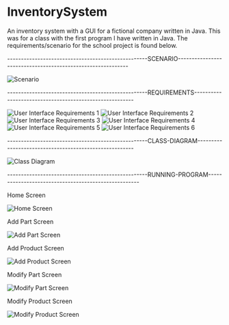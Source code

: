 # InventorySystem
An inventory system with a GUI for a fictional company written in Java. This was for a class with the first program
I have written in Java. The requirements/scenario for the school project is found below.

---------------------------------------------------SCENARIO------------------------------------------------------------

![Scenario](Scenario.JPG)

---------------------------------------------------REQUIREMENTS--------------------------------------------------------

![User Interface Requirements 1](UserInterfaceRequirements1.JPG)
![User Interface Requirements 2](UserInterfaceRequirements2.JPG)
![User Interface Requirements 3](UserInterfaceRequirements3.JPG)
![User Interface Requirements 4](UserInterfaceRequirements4.JPG)
![User Interface Requirements 5](UserInterfaceRequirements5.JPG)
![User Interface Requirements 6](UserInterfaceRequirements6.JPG)

---------------------------------------------------CLASS-DIAGRAM-------------------------------------------------------

![Class Diagram](UML_Class_Diagram.JPG)

---------------------------------------------------RUNNING-PROGRAM-----------------------------------------------------

Home Screen

![Home Screen](HomeScreen.JPG)

Add Part Screen

![Add Part Screen](AddPartScreen.JPG)

Add Product Screen

![Add Product Screen](AddProduct.JPG)

Modify Part Screen

![Modify Part Screen](ModifyPartScreen.JPG)

Modify Product Screen

![Modify Product Screen](ModifyProductScreen.JPG)
